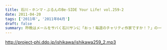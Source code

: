 ```yaml
---
title: 石川・ホンマ・ぶるんのBe-SIDE Your Life! vol.259-2
date: 2011-04-20
tags: ['2011年', '2011年04月']
draft: false
summary: 昨晩はメールをサバく石川サンに「おっ！毎週のチャリティ作家ですか！？」の一言に「うっせぇえ！！」と一蹴～～。そんな2011年の春です。NAMAE
---
```


http://project-phi.ddo.jp/ishikawa/ishikawa259_2.mp3
